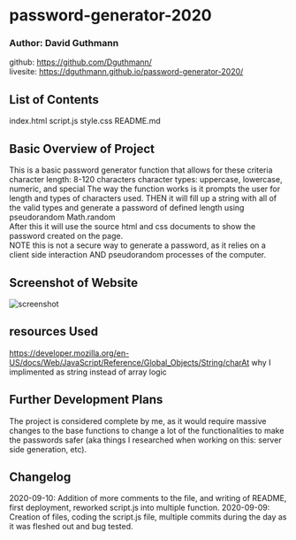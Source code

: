 # password-generator-2020

### Author: David Guthmann

github: https://github.com/Dguthmann/  
livesite: https://dguthmann.github.io/password-generator-2020/

## List of Contents

index.html
script.js
style.css
README.md

## Basic Overview of Project

This is a basic password generator function that allows for these criteria  
character length: 8-120 characters
character types: uppercase, lowercase, numeric, and special
The way the function works is it prompts the user for length and types of characters used.
THEN it will fill up a string with all of the valid types and generate a password of defined length using pseudorandom Math.random  
After this it will use the source html and css documents to show the password created on the page.  
NOTE this is not a secure way to generate a password, as it relies on a client side interaction AND pseudorandom processes of the computer.

## Screenshot of Website

![screenshot](https://user-images.githubusercontent.com/70170162/92813858-b457aa00-f387-11ea-9123-686a350147fc.png)


## resources Used

https://developer.mozilla.org/en-US/docs/Web/JavaScript/Reference/Global_Objects/String/charAt why I implimented as string instead of array logic


## Further Development Plans

The project is considered complete by me, as it would require massive changes to the base functions to change a lot of the functionalities to make the passwords safer (aka things I researched when working on this: server side generation, etc).  


## Changelog

2020-09-10: Addition of more comments to the file, and writing of README, first deployment, reworked script.js into multiple function.
2020-09-09: Creation of files, coding the script.js file, multiple commits during the day as it was fleshed out and bug tested.
